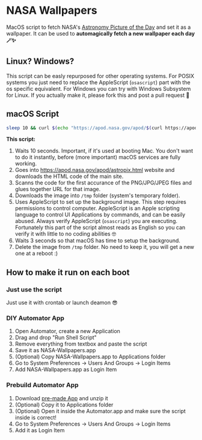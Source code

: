 # NASA Wallpapers
MacOS script to fetch NASA's [Astronomy Picture of the Day](https://apod.nasa.gov/apod/astropix.html) and set it as a wallpaper. It can be used to **automagically fetch a new wallpaper each day 🪄✨**

## Linux? Windows?
This script can be easly repurposed for other operating systems. For POSIX systems you just need to replace the AppleScript (`osascript`) part with the os specific equivalent. For Windows you can try with Windows Subsystem for Linux. If you actually make it, please fork this and post a pull request 🥺

## macOS Script

```zsh
sleep 10 && curl $(echo "https://apod.nasa.gov/apod/$(curl https://apod.nasa.gov/apod/astropix.html | grep -m 1 "png\|jpg\|jpeg" | awk -F '"' '{print $2}')") > /tmp/new-wallpaper && osascript -e 'tell application "Finder" to set desktop picture to POSIX file "/tmp/new-wallpaper"' && sleep 3 && rm -rf /tmp/new-wallpaper
```
**This script:**

1. Waits 10 seconds. Important, if it's used at booting Mac. You don't want to do it instantly, before (more important) macOS services are fully working.
2. Goes into https://apod.nasa.gov/apod/astropix.html website and downloads the HTML code of the main site.
3. Scanns the code for the first accurance of the PNG/JPG/JPEG files and glues together URL for that image.
4. Downloads the image into `/tmp` folder (system's temporary folder).
5. Uses AppleScript to set up the background image. This step requires permissions to control computer. AppleScript is an Apple scripting language to control UI Applications by commands, and can be easily abused. Always verify AppleScript (`osascript`) you are executing. Fortunately this part of the script almost reads as English so you can verify it with little to no coding abilities 🤓
6. Waits 3 seconds so that macOS has time to setup the background.
7. Delete the image from `/tmp` folder. No need to keep it, you will get a new one at a reboot :)

## How to make it run on each boot

### Just use the script
Just use it with crontab or launch deamon 😎

### DIY Automator App

1. Open Automator, create a new Application
2. Drag and drop "Run Shell Script"
3. Remove everything from textbox and paste the script
4. Save it as NASA-Wallpapers.app
5. (Optional) Copy NASA-Wallpapers.app to Applications folder
6. Go to System Preferences -> Users And Groups -> Login Items
7. Add NASA-Wallpapers.app as Login Item

### Prebuild Automator App

1. Download [pre-made App](https://github.com/vol24pl/NASA-Wallpaper/blob/main/NASA-wallpapers.zip) and unzip it
2. (Optional) Copy it to Applications folder
3. (Optional) Open it inside the Automator.app and make sure the script inside is correct!
4. Go to System Preferences -> Users And Groups -> Login Items
5. Add it as Login Item
